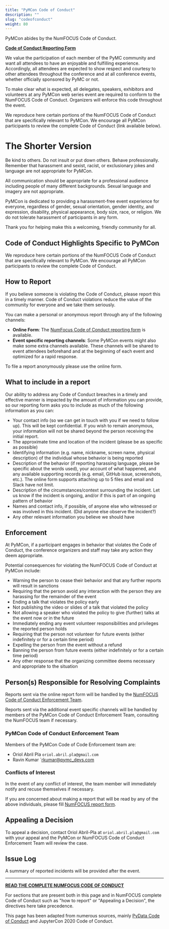 ```yaml
---
title: "PyMCon Code of Conduct"
description: ""
slug: "codeofconduct"
weight: 80
---
```


PyMCon abides by the NumFOCUS Code of Conduct.

**[Code of Conduct Reporting Form](https://numfocus.typeform.com/to/ynjGdT?typeform-source=pymcon.com)**

We value the participation of each member of the PyMC community and want all attendees to have an enjoyable and fulfilling experience.
Accordingly, all attendees are expected to show respect and courtesy to other attendees throughout the conference and at all conference events,
whether officially sponsored by PyMC or not.

To make clear what is expected, all delegates, speakers, exhibitors and volunteers at any PyMCon web series event are required to conform to the NumFOCUS Code of Conduct.
Organizers will enforce this code throughout the event.

We reproduce here certain portions of the NumFOCUS Code of Conduct that are specifically relevant to PyMCon.
We encourage all PyMCon participants to review the complete Code of Conduct (link available below).

# The Shorter Version

Be kind to others. Do not insult or put down others. Behave professionally. Remember that harassment and sexist, racist, or exclusionary jokes and language are not appropriate for PyMCon.

All communication should be appropriate for a professional audience including people of many different backgrounds. Sexual language and imagery are not appropriate.

PyMCon is dedicated to providing a harassment-free event experience for everyone, regardless of gender, sexual orientation, gender identity, and expression, disability, physical appearance, body size, race, or religion. We do not tolerate harassment of participants in any form.

Thank you for helping make this a welcoming, friendly community for all.

## Code of Conduct Highlights Specific to PyMCon

We reproduce here certain portions of the NumFOCUS Code of Conduct that are specifically relevant to PyMCon.
We encourage all PyMCon participants to review the complete Code of Conduct.

## How to Report

If you believe someone is violating the Code of Conduct, please report this in a timely manner. Code of Conduct violations reduce the value of the community for everyone and we take them seriously.

You can make a personal or anonymous report through any of the following channels:

* **Online Form**: The [NumFocus Code of Conduct reporting form](https://numfocus.typeform.com/to/ynjGdT?typeform-source=pymcon.com) is available.
* **Event specific reporting channels**: Some PyMCon events might also make some extra channels available.
  These channels will be shared to event attendees beforehand and at the beginning of each event and
  optimized for a rapid response.

To file a report anonymously please use the online form.

## What to include in a report

Our ability to address any Code of Conduct breaches in a timely and effective manner is impacted by the amount of information you can provide, so our reporting form asks you to include as much of the following information as you can:

* Your contact info (so we can get in touch with you if we need to follow up).
  This will be kept confidential.
  If you wish to remain anonymous, your information will not be shared beyond the person receiving the initial report.
* The approximate time and location of the incident (please be as specific as possible)
* Identifying information (e.g. name, nickname, screen name, physical description) of the individual whose behavior is being reported
* Description of the behavior (if reporting harassing language, please be specific about the words used), your account of what happened, and any available supporting records (e.g. email, GitHub issue, screenshots, etc.). The online form supports attaching up to 5 files and email and Slack have not limit.
* Description of the circumstances/context surrounding the incident. Let us know if the incident is ongoing, and/or if this is part of an ongoing pattern of behavior
* Names and contact info, if possible, of anyone else who witnessed or was involved in this incident. (Did anyone else observe the incident?)
* Any other relevant information you believe we should have

## Enforcement

At PyMCon, if a participant engages in behavior that violates the Code of Conduct, the conference organizers and staff may take any action they deem appropriate.

Potential consequences for violating the NumFOCUS Code of Conduct at PyMCon include:

* Warning the person to cease their behavior and that any further reports will result in sanctions
* Requiring that the person avoid any interaction with the person they are harassing for the remainder of the event
* Ending a talk that violates the policy early
* Not publishing the video or slides of a talk that violated the policy
* Not allowing a speaker who violated the policy to give (further) talks at the event now or in the future
* Immediately ending any event volunteer responsibilities and privileges the reported person holds
* Requiring that the person not volunteer for future events (either indefinitely or for a certain time period)
* Expelling the person from the event without a refund
* Banning the person from future events (either indefinitely or for a certain time period)
* Any other response that the organizing committee deems necessary and appropriate to the situation

## Person(s) Responsible for Resolving Complaints

Reports sent via the online report form will be handled by the [NumFOCUS Code of Conduct Enforcement
Team](https://numfocus.org/code-of-conduct#persons-responsible).

Reports sent via the additional event specific channels will be handled by members of the
PyMCon Code of Conduct Enforcement Team, consulting the NumFOCUS team if necessary.

### PyMCon Code of Conduct Enforcement Team
Members of the PyMCon Code of Code Enforcement team are:

* Oriol Abril Pla `oriol.abril.pla@gmail.com`
* Ravin Kumar `rkumar@pymc_devs.com

### Conflicts of Interest

In the event of any conflict of interest, the team member will immediately notify and recuse themselves if necessary.

If you are concerned about making a report that will be read by any of the above individuals, please fill [NumFOCUS report form](https://numfocus.typeform.com/to/ynjGdT?typeform-source=pymcon.com).

## Appealing a Decision

To appeal a decision, contact Oriol Abril-Pla at `oriol.abril.pla@gmail.com` with your appeal and the PyMCon or NumFOCUS Code of Conduct Enforcement Team will review the case.

## Issue Log

A summary of reported incidents will be provided after the event.

---

**[READ THE COMPLETE NUMFOCUS CODE OF CONDUCT](https://numfocus.org/code-of-conduct)**

For sections that are present both in this page and in NumFOCUS complete Code of Conduct such as "how to report" or "Appealing a Decision", the directives here take precedence.

This page has been adapted from numerous sources, mainly [PyData Code of Conduct](https://pydata.org/code-of-conduct/) and JupyterCon 2020 Code of Conduct.

